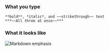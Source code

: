 ### What you type

```
**bold**, *italic*, and ~~strikethrough~~ text
***~~All three at once~~***
```

### What it looks like

![Markdown emphasis](/static/images/help/markdown-emphasis.png)
